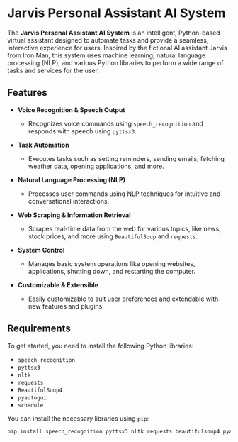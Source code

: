 # Jarvis Personal Assistant AI System

The **Jarvis Personal Assistant AI System** is an intelligent, Python-based virtual assistant designed to automate tasks and provide a seamless, interactive experience for users. Inspired by the fictional AI assistant Jarvis from Iron Man, this system uses machine learning, natural language processing (NLP), and various Python libraries to perform a wide range of tasks and services for the user.

## Features

- **Voice Recognition & Speech Output**  
  - Recognizes voice commands using `speech_recognition` and responds with speech using `pyttsx3`.
  
- **Task Automation**  
  - Executes tasks such as setting reminders, sending emails, fetching weather data, opening applications, and more.
  
- **Natural Language Processing (NLP)**  
  - Processes user commands using NLP techniques for intuitive and conversational interactions.
  
- **Web Scraping & Information Retrieval**  
  - Scrapes real-time data from the web for various topics, like news, stock prices, and more using `BeautifulSoup` and `requests`.

- **System Control**  
  - Manages basic system operations like opening websites, applications, shutting down, and restarting the computer.
  
- **Customizable & Extensible**  
  - Easily customizable to suit user preferences and extendable with new features and plugins.

## Requirements

To get started, you need to install the following Python libraries:

- `speech_recognition`
- `pyttsx3`
- `nltk`
- `requests`
- `BeautifulSoup4`
- `pyautogui`
- `schedule`

You can install the necessary libraries using `pip`:

```bash
pip install speech_recognition pyttsx3 nltk requests beautifulsoup4 pyautogui schedule
